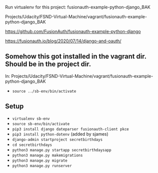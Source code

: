 
Run virtualenv for this project: fusionauth-example-python-django_BAK

Projects/Udacity/FSND-Virtual-Machine/vagrant/fusionauth-example-python-django_BAK

https://github.com/FusionAuth/fusionauth-example-python-django

https://fusionauth.io/blog/2020/07/14/django-and-oauth/ 

Somehow this got installed in the vagrant dir. 
Should be in the project dir.
--------------------------

In: Projects/Udacity/FSND-Virtual-Machine/vagrant/fusionauth-example-python-django_BAK

*  `source ../sb-env/bin/activate`


## Setup

*  `virtualenv sb-env`
*  `source sb-env/bin/activate`
*  `pip3 install django dateparser fusionauth-client pkce`
*  `pip3 install python-dotenv`   (added by sjames)
*  `django-admin startproject secretbirthdays`
*  `cd secretbirthdays`
*  `python3 manage.py startapp secretbirthdaysapp`
*  `python3 manage.py makemigrations`
*  `python3 manage.py migrate`
*  `python3 manage.py runserver`


